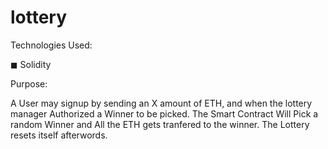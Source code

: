 # lottery


Technologies Used:

◼ Solidity


Purpose:

 A User  may signup by sending an X amount of ETH, and when the lottery manager Authorized a Winner to be picked. The Smart Contract Will Pick a random Winner and All the ETH gets tranfered to the winner. The Lottery resets itself afterwords.
